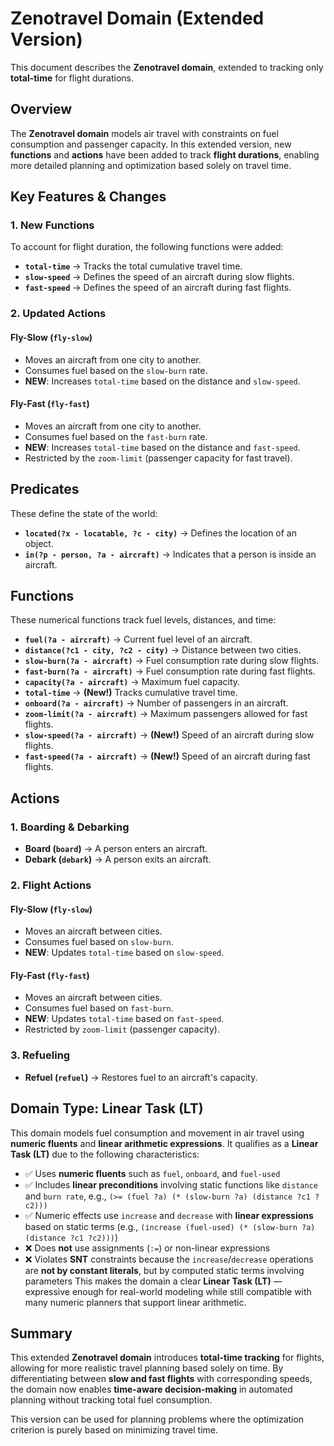 # Zenotravel Domain (Extended Version)

This document describes the **Zenotravel domain**, extended to tracking only **total-time** for flight durations.


## Overview

The **Zenotravel domain** models air travel with constraints on fuel consumption and passenger capacity. In this extended version, new **functions** and **actions** have been added to track **flight durations**, enabling more detailed planning and optimization based solely on travel time.


## Key Features & Changes

### 1. New Functions
To account for flight duration, the following functions were added:

- **`total-time`** → Tracks the total cumulative travel time.
- **`slow-speed`** → Defines the speed of an aircraft during slow flights.
- **`fast-speed`** → Defines the speed of an aircraft during fast flights.

### 2. Updated Actions

#### **Fly-Slow (`fly-slow`)**
- Moves an aircraft from one city to another.
- Consumes fuel based on the `slow-burn` rate.
- **NEW**: Increases `total-time` based on the distance and `slow-speed`.

#### **Fly-Fast (`fly-fast`)**
- Moves an aircraft from one city to another.
- Consumes fuel based on the `fast-burn` rate.
- **NEW**: Increases `total-time` based on the distance and `fast-speed`.
- Restricted by the `zoom-limit` (passenger capacity for fast travel).


## Predicates
These define the state of the world:

- **`located(?x - locatable, ?c - city)`** → Defines the location of an object.
- **`in(?p - person, ?a - aircraft)`** → Indicates that a person is inside an aircraft.


## Functions
These numerical functions track fuel levels, distances, and time:

- **`fuel(?a - aircraft)`** → Current fuel level of an aircraft.
- **`distance(?c1 - city, ?c2 - city)`** → Distance between two cities.
- **`slow-burn(?a - aircraft)`** → Fuel consumption rate during slow flights.
- **`fast-burn(?a - aircraft)`** → Fuel consumption rate during fast flights.
- **`capacity(?a - aircraft)`** → Maximum fuel capacity.
- **`total-time`** → **(New!)** Tracks cumulative travel time.
- **`onboard(?a - aircraft)`** → Number of passengers in an aircraft.
- **`zoom-limit(?a - aircraft)`** → Maximum passengers allowed for fast flights.
- **`slow-speed(?a - aircraft)`** → **(New!)** Speed of an aircraft during slow flights.
- **`fast-speed(?a - aircraft)`** → **(New!)** Speed of an aircraft during fast flights.


## Actions

### 1. Boarding & Debarking
- **Board (`board`)** → A person enters an aircraft.
- **Debark (`debark`)** → A person exits an aircraft.

### 2. Flight Actions

#### **Fly-Slow (`fly-slow`)**
- Moves an aircraft between cities.
- Consumes fuel based on `slow-burn`.
- **NEW**: Updates `total-time` based on `slow-speed`.

#### **Fly-Fast (`fly-fast`)**
- Moves an aircraft between cities.
- Consumes fuel based on `fast-burn`.
- **NEW**: Updates `total-time` based on `fast-speed`.
- Restricted by `zoom-limit` (passenger capacity).

### 3. Refueling
- **Refuel (`refuel`)** → Restores fuel to an aircraft's capacity.

 ## Domain Type: Linear Task (LT) 
 This domain models fuel consumption and movement in air travel using **numeric fluents** and **linear arithmetic expressions**. It qualifies as a **Linear Task (LT)** due to the following characteristics: 
 - ✅ Uses **numeric fluents** such as `fuel`, `onboard`, and `fuel-used` 
 - ✅ Includes **linear preconditions** involving static functions like `distance` and `burn rate`, e.g., `(>= (fuel ?a) (* (slow-burn ?a) (distance ?c1 ?c2)))` 
 - ✅ Numeric effects use `increase` and `decrease` with **linear expressions** based on static terms (e.g., `(increase (fuel-used) (* (slow-burn ?a) (distance ?c1 ?c2)))`) 
 - ❌ Does **not** use assignments (`:=`) or non-linear expressions 
 - ❌ Violates **SNT** constraints because the `increase`/`decrease` operations are **not by constant literals**, but by computed static terms involving parameters This makes the domain a clear **Linear Task (LT)** 
 — expressive enough for real-world modeling while still compatible with many numeric planners that support linear arithmetic.

## Summary
This extended **Zenotravel domain** introduces **total-time tracking** for flights, allowing for more realistic travel planning based solely on time. By differentiating between **slow and fast flights** with corresponding speeds, the domain now enables **time-aware decision-making** in automated planning without tracking total fuel consumption.

This version can be used for planning problems where the optimization criterion is purely based on minimizing travel time.
